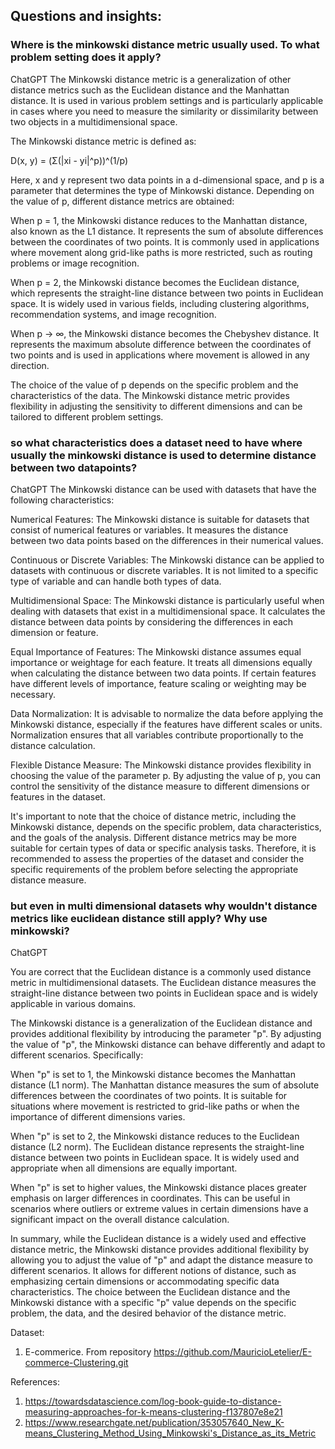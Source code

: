 ## Questions and insights:
### **Where is the minkowski distance metric usually used. To what problem setting does it apply?**
ChatGPT
The Minkowski distance metric is a generalization of other distance metrics such as the Euclidean distance and the Manhattan distance. It is used in various problem settings and is particularly applicable in cases where you need to measure the similarity or dissimilarity between two objects in a multidimensional space.

The Minkowski distance metric is defined as:

D(x, y) = (Σ(|xi - yi|^p))^(1/p)

Here, x and y represent two data points in a d-dimensional space, and p is a parameter that determines the type of Minkowski distance. Depending on the value of p, different distance metrics are obtained:

When p = 1, the Minkowski distance reduces to the Manhattan distance, also known as the L1 distance. It represents the sum of absolute differences between the coordinates of two points. It is commonly used in applications where movement along grid-like paths is more restricted, such as routing problems or image recognition.

When p = 2, the Minkowski distance becomes the Euclidean distance, which represents the straight-line distance between two points in Euclidean space. It is widely used in various fields, including clustering algorithms, recommendation systems, and image recognition.

When p -> ∞, the Minkowski distance becomes the Chebyshev distance. It represents the maximum absolute difference between the coordinates of two points and is used in applications where movement is allowed in any direction.

The choice of the value of p depends on the specific problem and the characteristics of the data. The Minkowski distance metric provides flexibility in adjusting the sensitivity to different dimensions and can be tailored to different problem settings.

### **so what characteristics does a dataset need to have where usually the minkowski distance is used to determine distance between two datapoints?**
ChatGPT
The Minkowski distance can be used with datasets that have the following characteristics:

Numerical Features: The Minkowski distance is suitable for datasets that consist of numerical features or variables. It measures the distance between two data points based on the differences in their numerical values.

Continuous or Discrete Variables: The Minkowski distance can be applied to datasets with continuous or discrete variables. It is not limited to a specific type of variable and can handle both types of data.

Multidimensional Space: The Minkowski distance is particularly useful when dealing with datasets that exist in a multidimensional space. It calculates the distance between data points by considering the differences in each dimension or feature.

Equal Importance of Features: The Minkowski distance assumes equal importance or weightage for each feature. It treats all dimensions equally when calculating the distance between two data points. If certain features have different levels of importance, feature scaling or weighting may be necessary.

Data Normalization: It is advisable to normalize the data before applying the Minkowski distance, especially if the features have different scales or units. Normalization ensures that all variables contribute proportionally to the distance calculation.

Flexible Distance Measure: The Minkowski distance provides flexibility in choosing the value of the parameter p. By adjusting the value of p, you can control the sensitivity of the distance measure to different dimensions or features in the dataset.

It's important to note that the choice of distance metric, including the Minkowski distance, depends on the specific problem, data characteristics, and the goals of the analysis. Different distance metrics may be more suitable for certain types of data or specific analysis tasks. Therefore, it is recommended to assess the properties of the dataset and consider the specific requirements of the problem before selecting the appropriate distance measure.

### **but even in multi dimensional datasets why wouldn't distance metrics like euclidean distance still apply? Why use minkowski?**
ChatGPT

You are correct that the Euclidean distance is a commonly used distance metric in multidimensional datasets. The Euclidean distance measures the straight-line distance between two points in Euclidean space and is widely applicable in various domains.

The Minkowski distance is a generalization of the Euclidean distance and provides additional flexibility by introducing the parameter "p". By adjusting the value of "p", the Minkowski distance can behave differently and adapt to different scenarios. Specifically:

When "p" is set to 1, the Minkowski distance becomes the Manhattan distance (L1 norm). The Manhattan distance measures the sum of absolute differences between the coordinates of two points. It is suitable for situations where movement is restricted to grid-like paths or when the importance of different dimensions varies.

When "p" is set to 2, the Minkowski distance reduces to the Euclidean distance (L2 norm). The Euclidean distance represents the straight-line distance between two points in Euclidean space. It is widely used and appropriate when all dimensions are equally important.

When "p" is set to higher values, the Minkowski distance places greater emphasis on larger differences in coordinates. This can be useful in scenarios where outliers or extreme values in certain dimensions have a significant impact on the overall distance calculation.

In summary, while the Euclidean distance is a widely used and effective distance metric, the Minkowski distance provides additional flexibility by allowing you to adjust the value of "p" and adapt the distance measure to different scenarios. It allows for different notions of distance, such as emphasizing certain dimensions or accommodating specific data characteristics. The choice between the Euclidean distance and the Minkowski distance with a specific "p" value depends on the specific problem, the data, and the desired behavior of the distance metric.


Dataset:
1. E-commerice. From repository https://github.com/MauricioLetelier/E-commerce-Clustering.git

References:
1. https://towardsdatascience.com/log-book-guide-to-distance-measuring-approaches-for-k-means-clustering-f137807e8e21
2. https://www.researchgate.net/publication/353057640_New_K-means_Clustering_Method_Using_Minkowski's_Distance_as_its_Metric
